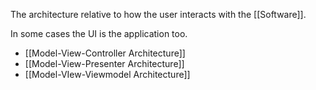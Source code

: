 The architecture relative to how the user interacts with the [[Software]].

In some cases the UI is the application too.

- [[Model-View-Controller Architecture]]
- [[Model-View-Presenter Architecture]]
- [[Model-VIew-Viewmodel Architecture]]